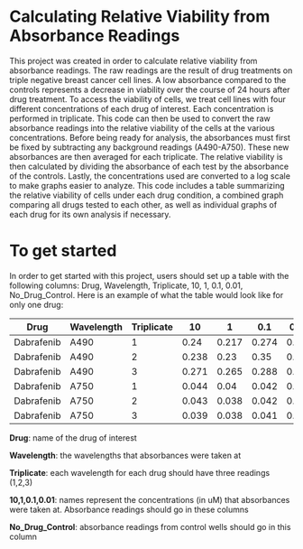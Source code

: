 # Calculating Relative Viability from Absorbance Readings

This project was created in order to calculate relative viability from absorbance readings. The raw readings are the result of drug treatments on triple negative breast cancer cell lines. A low absorbance compared to the controls represents a decrease in viability over the course of 24 hours after drug treatment. To access the viability of cells, we treat cell lines with four different concentrations of each drug of interest. Each concentration is performed in triplicate. This code can then be used to convert the raw absorbance readings into the relative viability of the cells at the various concentrations. Before being ready for analysis, the absorbances must first be fixed by subtracting any background readings (A490-A750). These new absorbances are then averaged for each triplicate. The relative viability is then calculated by dividing the absorbance of each test by the absorbance of the controls. Lastly, the concentrations used are converted to a log scale to make graphs easier to analyze. This code includes a table summarizing the relative viability of cells under each drug condition, a combined graph comparing all drugs tested to each other, as well as individual graphs of each drug for its own analysis if necessary. 

# To get started
In order to get started with this project, users should set up a table with the following columns: Drug, Wavelength, Triplicate, 10, 1, 0.1, 0.01, No_Drug_Control. Here is an example of what the table would look like for only one drug: 


Drug	     | Wavelength | Triplicate |	  10  |   1	   |  0.1  |	0.01 |	No_Drug_Control
---------- |------------|------------|--------|--------|-------|-------|----------------
Dabrafenib |   A490	    |     1	     | 0.24	  | 0.217	 | 0.274 | 0.29	 |  0.201
Dabrafenib |   A490	    |     2	     | 0.238  | 0.23	 | 0.35	 | 0.379 |  0.221
Dabrafenib |   A490	    |     3	     | 0.271	| 0.265	 | 0.288 | 0.284 |  0.234
Dabrafenib |   A750	    |     1	     | 0.044	| 0.04	 | 0.042 | 0.041 |  0.041
Dabrafenib |   A750	    |     2	     | 0.043	| 0.038	 | 0.042 | 0.04	 |  0.039
Dabrafenib |   A750	    |     3	     | 0.039	| 0.038	 | 0.041 | 0.04	 |  0.039

**Drug**: name of the drug of interest

**Wavelength**: the wavelengths that absorbances were taken at 

**Triplicate**: each wavelength for each drug should have three readings (1,2,3)

**10,1,0.1,0.01**: names represent the concentrations (in uM) that absorbances were taken at. Absorbance readings should go in these columns 

**No_Drug_Control**: absorbance readings from control wells should go in this column

